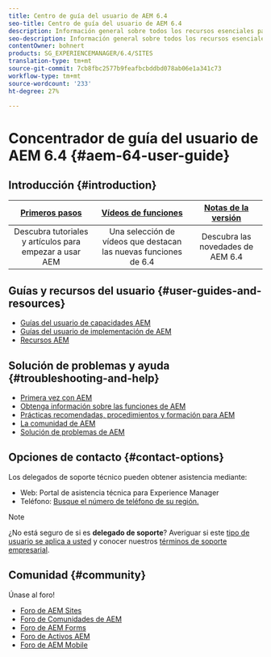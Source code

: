 ```yaml
---
title: Centro de guía del usuario de AEM 6.4
seo-title: Centro de guía del usuario de AEM 6.4
description: Información general sobre todos los recursos esenciales para comprender, instalar, administrar y utilizar AEM 6.4
seo-description: Información general sobre todos los recursos esenciales para comprender, instalar, administrar y utilizar AEM 6.4
contentOwner: bohnert
products: SG_EXPERIENCEMANAGER/6.4/SITES
translation-type: tm+mt
source-git-commit: 7cb8fbc2577b9feafbcbddbd078ab06e1a341c73
workflow-type: tm+mt
source-wordcount: '233'
ht-degree: 27%

---
```



# Concentrador de guía del usuario de AEM 6.4 {#aem-64-user-guide}

## Introducción {#introduction}

| [Primeros pasos](https://helpx.adobe.com/experience-manager/get-started.html) | [Vídeos de funciones](https://helpx.adobe.com/experience-manager/kt/index/aem-6-5-videos.html) | [Notas de la versión](https://helpx.adobe.com/es/experience-manager/6-5/release-notes.html) |
|:-:|:-:|:-:|
| Descubra tutoriales y artículos para empezar a usar AEM | Una selección de vídeos que destacan las nuevas funciones de 6.4 | Descubra las novedades de AEM 6.4 |

## Guías y recursos del usuario {#user-guides-and-resources}

* [Guías del usuario de capacidades AEM](capabilities.md)
* [Guías del usuario de implementación de AEM](implementation.md)
* [Recursos AEM](resources.md)

## Solución de problemas y ayuda {#troubleshooting-and-help}

* [Primera vez con AEM](new.md)
* [Obtenga información sobre las funciones de AEM](learn.md)
* [Prácticas recomendadas, procedimientos y formación para AEM](best-practice.md)
* [La comunidad de AEM](community.md)
* [Solución de problemas de AEM](troubleshooting.md)

## Opciones de contacto {#contact-options}

Los delegados de soporte técnico pueden obtener asistencia mediante:

* Web: Portal de asistencia técnica para Experience Manager
* Teléfono: [Busque el número de teléfono de su región.](https://helpx.adobe.com/contact/dma-external/DMACustomeCareRegionalPhoneNumbers.html)

>[!NOTE]
>
>¿No está seguro de si es **delegado de soporte**? Averiguar si este [tipo de usuario se aplica a usted](https://helpx.adobe.com/experience-cloud/supported-users.html) y conocer nuestros [términos de soporte empresarial](https://helpx.adobe.com/support/programs/enterprise-support-terms.html).

## Comunidad {#community}

Únase al foro!

* [Foro de AEM Sites](http://help-forums.adobe.com/content/adobeforums/en/experience-manager-forum/adobe-experience-manager.html)
* [Foro de Comunidades de AEM](http://help-forums.adobe.com/content/adobeforums/en/experience-manager-forum/aem-communities.html)
* [Foro de AEM Forms](http://help-forums.adobe.com/content/adobeforums/en/experience-manager-forum/aem-forms.html)
* [Foro de Activos AEM](http://help-forums.adobe.com/content/adobeforums/en/experience-manager-forum/aem-assets.html)
* [Foro de AEM Mobile](http://forums.adobe.com/community/experiencemanagermobile)
